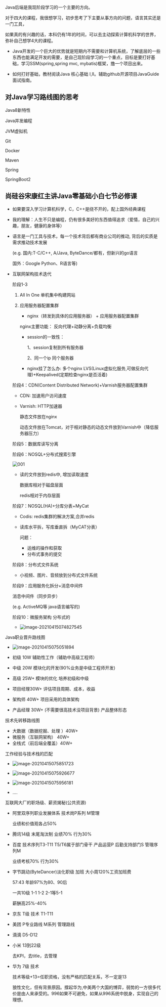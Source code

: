 Java后端是我现阶段学习的一个主要的方向。

对于四大的课程，我很想学习，初步思考了下主要从事方向的问题，语言其实还是一门工具，

如果真的有兴趣的话，本科仍有1年的时间，可以去主动探索计算机科学的世界，弥补自己想学4大的课程。

- Java开发的一个巨大的优势就是短期内不需要和计算机系统，了解底层的一些东西也能满足开发的需要，是自己现阶段学习的一个重点，目标是要打好基础，学习SSM(spring,spring mvc, mybatis)框架，撸一个项目出来。


- 如何打好基础，教材阅读Java 核心基础 I,II。辅助github开源项目JavaGuide面试指南。

## 对Java学习路线图的思考

Java8新特性

Java并发编程

JVM虚拟机

Git

Docker

Maven

Spring

SpringBoot2

## 尚硅谷宋康红主讲Java零基础小白七节必修课

- 如果要深入学习计算机科学，C，C++是绕不开的，配上国外经典课程
- 我的理解：人生不只是编程，仍有很多美好的东西值得追求（爱情，自己的兴趣，朋友，健康的身体等）

- 语言是一门工具与技术，每一个技术背后都有商业公司的推动, 背后的实质是需求推动技术发展

  (e.g. 国内:T-C/C++, A/Java, ByteDance/都有，但新兴的go语言

   国外：Google Python、R语言等)

- 互联网架构技术迭代

  阶段1-3

    1. All In One 单机集中构建网站

    2. 应用服务器配置集群

        - nginx（转发到具体的应用服务器） + 应用服务器配置集群

       nginx主要功能： 反向代理+动静分离+负载均衡

        - session的一致性：

          1、session复制到所有服务器

          2、同一个ip 同个服务器

        - nginx挂了怎么办: 多个nginx LVS(Linux虚拟化服务,可做反向代理)+Keepalived(定期检查nginx是否活着)

  阶段4：CDN(Content Distributed Network)+Varnish服务器配置集群

    - CDN: 加速用户访问速度

    - Varnish: HTTP加速器

      静态文件放在nginx

      动态文件放在Tomcat，对于相对静态的动态文件放到Varnish中（降低服务器压力）

  阶段5：数据库读写分离

  阶段6：NOSQL+分布式搜索引擎

  ![001](Java/001.png)

    - 读的文件放到redis中, 增加读取速度

      数据库相对于磁盘层面

      redis相对于内存层面

  阶段7：NOSQL(HA)+分库分表+MyCat

    - Codis: redis集群的解决方案,合并redis

    - 读库水平拆，写库垂直拆（MyCAT分表）

      问题：

        - 运维的操作和获取
        - 分布式事务的提交

  阶段8：分布式文件系统

    - 小视频、图片、音频放到分布式文件系统

  阶段9：应用服务化拆分+消息中间件

  消息中间件（同步异步）

  (e.g. ActiveMQ等 java语言编写的)

  阶段10：微服务架构 分布式的

    - ![image-20210415074827545](Java/002.png)

Java职业晋升路线图

- ![image-20210415075051894](Java/003.png)

- 初级 10W 辅助性工作（辅助中高级工程师）
- 中级 20W 模块化的开发(90%业务是中级工程师开发)
- 高级 25W+ 模块的优化 培养初级和中级
- 项目经理30W+ 评估项目周期、成本，收益
- 架构师 40W+ 项目采用的具体架构
- 产品经理 30W+ (不需要很高技术没项目背景) 产品整体形态

技术先转移路线图

- 大数据（数据挖掘、处理 ）40W+
- 微服务（互联网架构） 40W+
- 全栈式（前后端全覆盖）40W+

工作经验与技术栈的匹配

- ![image-20210415075851723](Java/004.png)

- ![image-20210415075926677](Java/005.png)

- ![image-20210415075956181](Java/006.png)

- ....

互联网大厂的职场级、薪资揭秘(公共资源)

- 阿里双序列职业发展体系 技术岗P系列 M管理

  业绩和价值观各占50%

- 腾讯14级 末尾淘汰制 业绩70% 行为30%

- 百度 技术序列T3-T11 T5/T6属于部门骨干 产品运营P 后勤支持部门S 管理序列M

  业绩考核70% 行为30%

- 字节跳动(ByteDancer)淡化职级 加班 大小周120%工资加班费

  57:43 年龄97%为80、90后

  一共10级 1-1 1-2 2-1等5-1

  薪酬高25%-40%

- 京东 T级 技术 T1-T11

- 美团 P专业路线 M系列 管理路线

- 滴滴 D5-D12

- 小米 13到22级

  去KPI，去title，去管理

- 华为 7级 技术

  技术等级+13=任职资格，没有严格的匹配关系，不一定是13

  狼性文化，但有背景原因。撑起华为,中美两个大国的博弈，弱势的一方很多代价是由人来承受的。996如果不可避免，如果从996系统中脱身，实现自己的理想。

###  